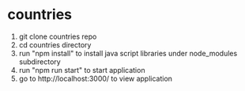 # countries

1. git clone countries repo
2. cd countries directory
3. run "npm install" to install java script libraries under node_modules subdirectory
4. run "npm run start" to start application
3. go to http://localhost:3000/ to view application
